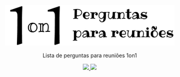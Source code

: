 
<p align="center">
  <img src="./1on1-meeting-questions-logo.png">
  <p align="center">Lista de perguntas para reuniões 1on1</p>

  <p align="center">
    <a href="#">
      <img src="https://img.shields.io/badge/made%20with-%E2%9D%A4-blue">
    </a>
    <a href="https://github.com/GouveaHeitor/nipe/blob/master/LICENSE.md">
      <img src="https://img.shields.io/badge/license-MIT-blue.svg">
    </a>
  </p>
</p>
